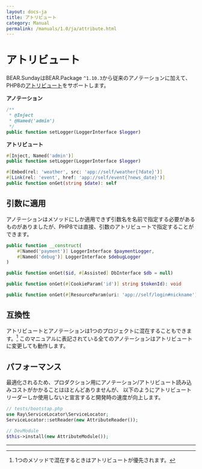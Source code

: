 ```yaml
---
layout: docs-ja
title: アトリビュート
category: Manual
permalink: /manuals/1.0/ja/attribute.html
---
```


# アトリビュート

BEAR.SundayはBEAR.Package `^1.10.3`から従来のアノテーションに加えて、PHP8の[アトリビュート](https://www.php.net/manual/ja/language.attributes.overview.php)をサポートします。

**アノテーション**
```php
/**
 * @Inject
 * @Named('admin')
 */
public function setLogger(LoggerInterface $logger)
```

**アトリビュート**
```php
#[Inject, Named('admin')]
public function setLogger(LoggerInterface $logger)
```

```php
#[Embed(rel: 'weather', src: 'app://self/weather{?date}')]
#[Link(rel: 'event', href: 'app://self/event{?news_date}')]
public function onGet(string $date): self
```

## 引数に適用

アノテーションはメソッドにしか適用できず引数名を名前で指定する必要があるものがありましたが、PHP8では直接、引数のアトリビュートで指定することができます。

```php
public function __construct(
    #[Named('payment')] LoggerInterface $paymentLogger,
    #[Named('debug')] LoggerInterface $debugLogger
)
```

```php
public function onGet($id, #[Assisted] DbInterface $db = null)
```

```php
public function onGet(#[CookieParam('id')] string $tokenId): void
```

```php
public function onGet(#[ResourceParam(uri: 'app://self/login#nickname')] string $nickname = null): static
```

## 互換性

アトリビュートとアノテーションは1つのプロジェクトに混在することもできます。[^1]
このマニュアルに表記されている全てのアノテーションはアトリビュートに変更しても動作します。

## パフォーマンス

最適化されるため、プロダクション用にアノテーション/アトリビュート読み込みコストがかかることはほとんどありませんが、
以下のようにアトリビュートリーダーしか使用しないと宣言すると開発時の速度が向上します。

```php
// tests/bootstap.php
use Ray\ServiceLocator\ServiceLocator;
ServiceLocator::setReader(new AttributeReader());
```

```php
// DevModule
$this->install(new AttributeModule());
```

---
[^1]: 1つのメソッドで混在するときはアトリビュートが優先されます。
